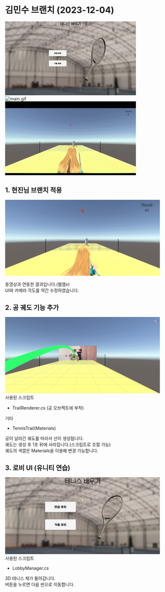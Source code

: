 # 김민수 브랜치 (2023-12-04)

![lobby.gif](./Screenshot/gif_lobby.gif)</br>
![main.gif](./Screenshot/gif_main.gif)</br>
![trail.gif](./Screenshot/gif_trail.gif)</br>

## 1. 현진님 브랜치 적용</br>
![main](./Screenshot/20231204_main.png)</br>

동영상과 연동한 결과입니다.(웹캠x)</br>
UI와 카메라 각도를 약간 수정하였습니다.</br>

## 2. 공 궤도 기능 추가</br>
![trail](./Screenshot/20231204_trail.png)</br>
사용된 스크립트
- TrailRenderer.cs (공 오브젝트에 부착)

기타
- TennisTrail(Materials)

공이 날라간 궤도를 따라서 선이 생성됩니다.</br>
궤도는 생성 후 1초 뒤에 사라집니다.(스크립트로 조절 가능)</br>
궤도의 색깔은 Materials을 이용해 변경 가능합니다.</br>

## 3. 로비 UI (유니티 연습)</br>
![lobby](./Screenshot/20231204_lobby.png)</br>
사용된 스크립트
- LobbyManager.cs

3D 테니스 채가 돌아갑니다.</br>
버튼을 누르면 다음 씬으로 이동합니다.</br>